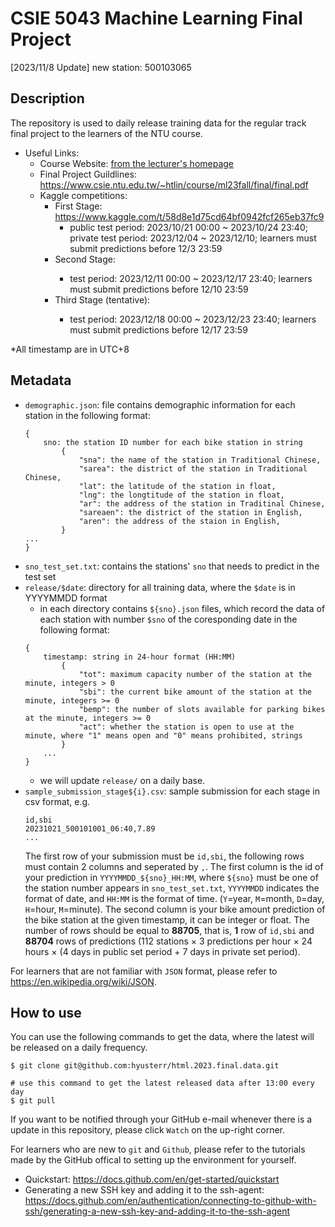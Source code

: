 # CSIE 5043 Machine Learning Final Project
\[2023/11/8 Update\] new station: 500103065
## Description
The repository is used to daily release training data for the regular track final project to the learners of the NTU course. 
- Useful Links:
    - Course Website: [from the lecturer's homepage](https://www.csie.ntu.edu.tw/~htlin/course/ml23fall/)
    - Final Project Guildlines: <https://www.csie.ntu.edu.tw/~htlin/course/ml23fall/final/final.pdf>
    - Kaggle competitions: 
        - First Stage: <https://www.kaggle.com/t/58d8e1d75cd64bf0942fcf265eb37fc9>
            - public test period: 2023/10/21 00:00 ~ 2023/10/24 23:40; private test period: 2023/12/04 ~ 2023/12/10; learners must submit predictions before 12/3 23:59
        - Second Stage: <TBD>
            - test period: 2023/12/11 00:00 ~ 2023/12/17 23:40; learners must submit predictions before 12/10 23:59
        - Third Stage (tentative): <TBD>
            - test period: 2023/12/18 00:00 ~ 2023/12/23 23:40; learners must submit predictions before 12/17 23:59
              
*All timestamp are in UTC+8

## Metadata
- `demographic.json`: file contains demographic information for each station in the following format:
    ```
    {
        sno: the station ID number for each bike station in string
            {
                "sna": the name of the station in Traditional Chinese,
                "sarea": the district of the station in Traditional Chinese,
                "lat": the latitude of the station in float,
                "lng": the longtitude of the station in float,
                "ar": the address of the station in Traditinal Chinese,
                "sareaen": the district of the station in English,
                "aren": the address of the staion in English,
            }
    ...
    }
    ```
- `sno_test_set.txt`: contains the stations' `sno` that needs to predict in the test set
- `release/$date`: directory for all training data, where the `$date` is in YYYYMMDD format
    - in each directory contains `${sno}.json` files, which record the data of each station with number `$sno` of the coresponding date in the following format:
    ```
    {
        timestamp: string in 24-hour format (HH:MM)
            {
                "tot": maximum capacity number of the station at the minute, integers > 0
                "sbi": the current bike amount of the station at the minute, integers >= 0
                "bemp": the number of slots available for parking bikes at the minute, integers >= 0
                "act": whether the station is open to use at the minute, where "1" means open and "0" means prohibited, strings
            }
        ...
    }
    ```
    - we will update `release/` on a daily base.
- `sample_submission_stage${i}.csv`: sample submission for each stage in csv format, e.g.
    ```
    id,sbi
    20231021_500101001_06:40,7.89
    ...
    ```
    The first row of your submission must be `id,sbi`, the following rows must contain 2 columns and seperated by `,`. The first column is the id of your prediction in `YYYYMMDD_${sno}_HH:MM`, where `${sno}` must be one of the station number appears in `sno_test_set.txt`, `YYYYMMDD` indicates the format of date, and `HH:MM` is the format of time. (`Y`=year, `M`=month, `D`=day, `H`=hour, `M`=minute). The second column is your bike amount prediction of the bike station at the given timestamp, it can be integer or float. The number of rows should be equal to **88705**, that is, **1** row of `id,sbi` and **88704** rows of predictions (112 stations $\times$ 3 predictions per hour $\times$ 24 hours $\times$ (4 days in public set period + 7 days in private set period).


For learners that are not familiar with `JSON` format, please refer to <https://en.wikipedia.org/wiki/JSON>.

## How to use
You can use the following commands to get the data, where the latest will be released on a daily frequency.
```
$ git clone git@github.com:hyusterr/html.2023.final.data.git

# use this command to get the latest released data after 13:00 every day
$ git pull
```
If you want to be notified through your GitHub e-mail whenever there is a update in this repository, please click `Watch` on the up-right corner.

For learners who are new to `git` and `Github`, please refer to the tutorials made by the GitHub offical to setting up the environment for yourself.
- Quickstart: <https://docs.github.com/en/get-started/quickstart>
- Generating a new SSH key and adding it to the ssh-agent: <https://docs.github.com/en/authentication/connecting-to-github-with-ssh/generating-a-new-ssh-key-and-adding-it-to-the-ssh-agent>
